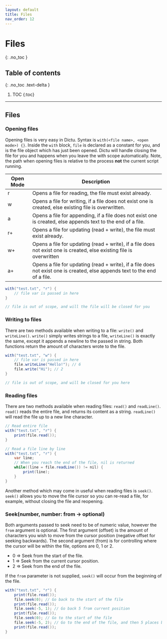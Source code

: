 ```yaml
---
layout: default
title: Files
nav_order: 12
---
```


# Files
{: .no_toc }

## Table of contents
{: .no_toc .text-delta }

1. TOC
{:toc}

---
## Files

### Opening files

Opening files is very easy in Dictu. Syntax is `with(<file name>, <open mode>) {}`. Inside the `with` block, `file` is declared
as a constant for you, and is the file object which has just been opened. Dictu will handle closing the file for you and happens
when you leave the with scope automatically. Note, the path when opening files is relative to the process **not** the current script running.

| Open Mode | Description                                            |
|-----------|--------------------------------------------------------|
| r         | Opens a file for reading, the file must exist already. |
| w         | Opens a file for writing, if a file does not exist one is created, else existing file is overwritten. |
| a         | Opens a file for appending, if a file does not exist one is created, else appends text to the end of a file. |
| r+        | Opens a file for updating (read + write), the file must exist already. |
| w+        | Opens a file for updating (read + write), if a file does not exist one is created, else existing file is overwritten |
| a+        | Opens a file for updating (read + write), if a file does not exist one is created, else appends text to the end of a file. |

```cs
with("test.txt", "r") {
    // file var is passed in here
}

// file is out of scope, and will the file will be closed for you
```

### Writing to files

There are two methods available when writing to a file: `write()` and `writeLine()`. `write()` simply writes strings to a file, `writeLine()` is exactly the same, except it appends a newline to the passed in string. Both functions return the amount of characters wrote to the file.

```cs
with("test.txt", "w") {
    // file var is passed in here
    file.writeLine("Hello!"); // 6
    file.write("Hi"); // 2
}

// file is out of scope, and will be closed for you here
```

### Reading files

There are two methods available when reading files: `read()` and `readLine()`. `read()` reads the entire file, and returns its content as a string. `readLine()` will read the file up to a new line character.

```cs
// Read entire file
with("test.txt", "r") {
    print(file.read());
}
```

```cs
// Read a file line by line
with("test.txt", "r") {
    var line;
    // When you reach the end of the file, nil is returned
    while((line = file.readLine()) != nil) {
        print(line);
    }
}
```

Another method which may come in useful when reading files is `seek()`. `seek()` allows you to move the file cursor so you can re-read a file, for example, without closing the file and reopening.

### Seek(number, number: from  -> optional)
Both arguments passed to seek need to be of numeric value, however the `from` argument is optional.
The first argument (offset) is the amount of characters you wish to move from the cursor position (negative offset for seeking backwards).
The second argument (from) is for controlling where the cursor will be within the file, options are 0, 1 or 2.
- 0 => Seek from the start of the file.
- 1 => Seek from the current cursor position.
- 2 => Seek from the end of the file.

If the `from` parameter is not supplied, `seek()` will occur from the beginning of the file.

```cs
with("test.txt", "r") {
    print(file.read());
    file.seek(0); // Go back to the start of the file
    print(file.read());
    file.seek(-5, 1); // Go back 5 from current position
    print(file.read());
    file.seek(0); // Go to the start of the file
    file.seek(-5, 2); // Go to the end of the file, and then 5 places back
    print(file.read());
}
```